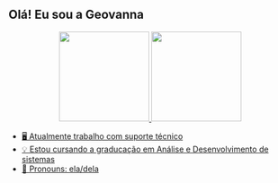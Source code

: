 ## Olá! Eu sou a Geovanna 

<div align="center">
  <a href="https://github.com/geovannax">
  <img height="160em" src="https://github-readme-stats.vercel.app/api?username=geovannax&show_icons=true&theme=dracula&include_all_commits=true&count_private=true"/>
  <img height="160em" src="https://github-readme-stats.vercel.app/api/top-langs/?username=geovannax&layout=compact&langs_count=7&theme=dark"/>
</div>

- 🖥️ Atualmente trabalho com suporte técnico 
- 💡 Estou cursando a graducação em Análise e Desenvolvimento de sistemas 
- 🦾 Pronouns: ela/dela
